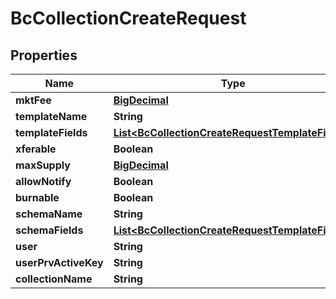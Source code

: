
# BcCollectionCreateRequest

## Properties
Name | Type | Description | Notes
------------ | ------------- | ------------- | -------------
**mktFee** | [**BigDecimal**](BigDecimal.md) |  |  [optional]
**templateName** | **String** |  | 
**templateFields** | [**List&lt;BcCollectionCreateRequestTemplateFields&gt;**](BcCollectionCreateRequestTemplateFields.md) |  | 
**xferable** | **Boolean** |  |  [optional]
**maxSupply** | [**BigDecimal**](BigDecimal.md) |  |  [optional]
**allowNotify** | **Boolean** |  |  [optional]
**burnable** | **Boolean** |  |  [optional]
**schemaName** | **String** |  | 
**schemaFields** | [**List&lt;BcCollectionCreateRequestTemplateFields&gt;**](BcCollectionCreateRequestTemplateFields.md) |  | 
**user** | **String** |  | 
**userPrvActiveKey** | **String** |  | 
**collectionName** | **String** |  | 



